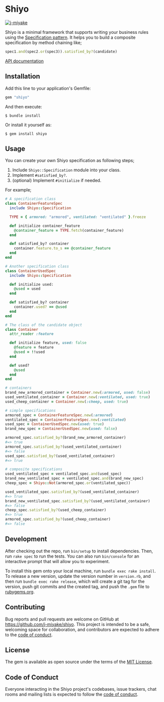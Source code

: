 # Shiyo
[![j-miyake](https://circleci.com/gh/j-miyake/shiyo.svg?style=svg)](https://github.com/j-miyake/shiyo)

Shiyo is a minimal framework that supports writing your business rules using the [Specification pattern](https://en.wikipedia.org/wiki/Specification_pattern).
It helps you to build a composite specification by method chaining like;
```ruby
spec1.and(spec2.or(spec3)).satisfied_by?(candidate)
```

[API documentation](https://www.rubydoc.info/gems/shiyo)

## Installation

Add this line to your application's Gemfile:

```ruby
gem "shiyo"
```

And then execute:

    $ bundle install

Or install it yourself as:

    $ gem install shiyo

## Usage
You can create your own Shiyo specification as following steps;
1. Include `Shiyo::Specification` module into your class.
2. Implement `#satisfied_by?`.
3. (optional) Implement `#initialize` if needed.

For example;
```ruby
# A specification class
class ContainerFeatureSpec
  include Shiyo::Specification

  TYPE = { armored: "armored", ventilated: "ventilated" }.freeze

  def initialize container_feature
    @container_feature = TYPE.fetch(container_feature)
  end

  def satisfied_by? container
    container.feature.to_s == @container_feature
  end
end

# Another specification class
class ContainerUsedSpec
  include Shiyo::Specification

  def initialize used:
    @used = used
  end

  def satisfied_by? container
    container.used? == @used
  end
end

# The class of the candidate object
class Container
  attr_reader :feature

  def initialize feature, used: false
    @feature = feature
    @used = !!used
  end

  def used?
    @used
  end
end

# containers
brand_new_armored_container = Container.new(:armored, used: false)
used_ventilated_container = Container.new(:ventilated, used: true)
used_cheep_container = Container.new(:cheep, used: true)

# simple specifications
armored_spec = ContainerFeatureSpec.new(:armored)
ventilated_spec = ContainerFeatureSpec.new(:ventilated)
used_spec = ContainerUsedSpec.new(used: true)
brand_new_spec = ContainerUsedSpec.new(used: false)

armored_spec.satisfied_by?(brand_new_armored_container)
#=> true
armored_spec.satisfied_by?(used_ventilated_container)
#=> false
used_spec.satisfied_by?(used_ventilated_container)
#=> true

# composite specifications
used_ventilated_spec = ventilated_spec.and(used_spec)
brand_new_ventilated_spec = ventilated_spec.and(brand_new_spec)
cheep_spec = Shiyo::Not(armored_spec.or(ventilated_spec))

used_ventilated_spec.satisfied_by?(used_ventilated_container)
#=> true
brand_new_ventilated_spec.satisfied_by?(used_ventilated_container)
#=> false
cheep_spec.satisfied_by?(used_cheep_container)
#=> true
armored_spec.satisfied_by?(used_cheep_container)
#=> false
```

## Development

After checking out the repo, run `bin/setup` to install dependencies. Then, run `rake spec` to run the tests. You can also run `bin/console` for an interactive prompt that will allow you to experiment.

To install this gem onto your local machine, run `bundle exec rake install`. To release a new version, update the version number in `version.rb`, and then run `bundle exec rake release`, which will create a git tag for the version, push git commits and the created tag, and push the `.gem` file to [rubygems.org](https://rubygems.org).

## Contributing

Bug reports and pull requests are welcome on GitHub at https://github.com/j-miyake/shiyo. This project is intended to be a safe, welcoming space for collaboration, and contributors are expected to adhere to the [code of conduct](https://github.com/j-miyake/shiyo/blob/master/CODE_OF_CONDUCT.md).

## License

The gem is available as open source under the terms of the [MIT License](https://opensource.org/licenses/MIT).

## Code of Conduct

Everyone interacting in the Shiyo project's codebases, issue trackers, chat rooms and mailing lists is expected to follow the [code of conduct](https://github.com/j-miyake/shiyo/blob/master/CODE_OF_CONDUCT.md).
